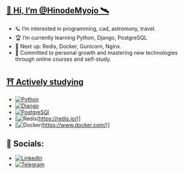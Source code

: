 ## **[🌌 Hi, I’m @HinodeMyojo 🛰️](https://github.com/HinodeMyojo)**

- 🪐 I’m interested in programming, cad, astromony, travel.
- 🏆 I’m currently learning Python, Django, PostgreSQL
- 🚀 Next up: Redis, Docker, Gunicorn, Nginx.
- 🌱 Committed to personal growth and mastering new technologies through online courses and self-study.

## **[⛩️ Actively studying](https://github.com/HinodeMyojo)**
<!-- -  🐍Python
-  🕺Django
-  🐘PostgreSQL
- 🚀 Passionate about contributing to open-source projects and engaging in collaborative development.
- 👨‍💻 Actively involved in coding communities and tech meetups to stay updated with the latest industry trends.-->

-  [![Python](https://img.shields.io/badge/Python-3673a5?logo=Python&logoColor=ffd342&style=for-the-badge)](https://www.python.org/)
-  [![Django](https://img.shields.io/badge/Django-113527?logo=Django&logoColor=white&style=for-the-badge)](https://www.djangoproject.com/)
-  [![PostgreSQl](https://img.shields.io/badge/PostgreSQL-blue?logo=PostgreSQL&logoColor=003856&style=for-the-badge)](https://www.postgresql.org/)
-  [![Redis](https://img.shields.io/badge/Redis-white?logo=Redis&logoColor=fc0000&style=for-the-badge)(https://redis.io/)]
-  [![Docker](https://img.shields.io/badge/Docker-white?logo=Docker&logoColor=16afe4&style=for-the-badge)(https://www.docker.com/)]

<!--## **[🚀 Technologies & Interests](https://github.com/HinodeMyojo)**-->

<!-- Тут будут проекты
Папка должна скрываться и раскрываться -->
<!-- ## 📁 Projects ## -->

<!-- Тут же будут мои ачивки :)
## 🏆 Achievements ## -->

## **🔭 Socials:** ##

-  [![LinkedIn](https://img.shields.io/badge/LinkedIn-blue?logo=linkedin&logoColor=white&style=for-the-badge)](https://www.linkedin.com/in/egor-semenov-679467273/)
-  [![Telegram](https://img.shields.io/badge/Telegram-grey?logo=telegram&logoColor=white&style=for-the-badge)](https://t.me/HinodeMyojo)

<!-- ## 🪐 Tech Stack: ##
[![Python](https://img.shields.io/badge/Python-3673a5?logo=Python&logoColor=ffd342&style=for-the-badge)](https://www.python.org/)
[![Django](https://img.shields.io/badge/Django-113527?logo=Django&logoColor=white&style=for-the-badge)](https://www.djangoproject.com/)
[![Sqlite](https://img.shields.io/badge/Sqlite-white?logo=Sqlite&logoColor=003856&style=for-the-badge)](https://www.sqlite.org/index.html) -->

